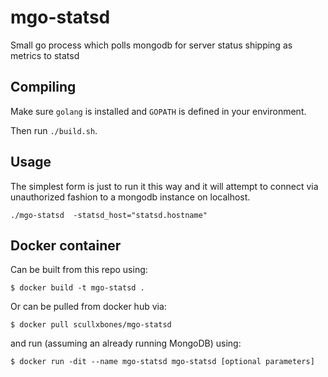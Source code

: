 mgo-statsd
==========

Small go process which polls mongodb for server status shipping as metrics to statsd


## Compiling

Make sure `golang` is installed and `GOPATH` is defined in your environment.

Then run `./build.sh`.

## Usage

The simplest form is just to run it this way and it will attempt to connect via
unauthorized fashion to a mongodb instance on localhost.

```
./mgo-statsd  -statsd_host="statsd.hostname"
```

## Docker container

Can be built from this repo using:

```
$ docker build -t mgo-statsd .
```

Or can be pulled from docker hub via:
```
$ docker pull scullxbones/mgo-statsd
```

and run (assuming an already running MongoDB) using:
```
$ docker run -dit --name mgo-statsd mgo-statsd [optional parameters]
```


